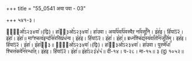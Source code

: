 +++
title = "55_0541 अया पवा - 03"

+++
५४१-३।

हा꣢᳐ओ꣣ऽ२३४वा꣥।(द्विः)। हा꣢ऽ᳐३ओ꣡ऽ२३४वा꣥। हा꣢उवा। अया꣡꣯प꣢वा꣡꣯प꣢वस्वैऱ ना꣡꣯वसू꣢꣯नि। इ꣡ह꣢इ। हि꣡याऽ᳒२᳒। इ꣡हा꣢। इ꣡हा꣢॥ माꣳ꣯श्चत्व꣡इन्दो꣢꣯स꣡रसि꣢प्र꣡ध꣢न्व। इ꣡ह꣢इ। हि꣡याऽ᳒२᳒। इ꣡हा꣢। इ꣡हा꣢॥ ब्रध्न꣡श्चि꣢द्य꣡स्य꣢वा꣡꣯तो꣢꣯न꣡जू꣢꣯ति꣡म्। इह꣢इ। हि꣡याऽ᳒२᳒। इ꣡हा꣢। इ꣡हा꣢ऽ᳐३॥ हा꣢᳐ओ꣣ऽ२३४वा꣥।(द्विः)। हा꣢ऽ᳐३ओ꣡ऽ२३४वा꣥। हा꣢उवा। पुरुमे꣡꣯धा꣢꣯ श्चित्त꣡कवे꣢꣯न꣡रन्धा꣢꣯त्। इ꣡ह꣢इ। हि꣡याऽ᳒२᳒। इ꣡हा꣢॥ इ꣡हा꣣ऽ२३꣡४꣡५꣡॥ दी-१४। प-२८। मा-१५॥ ३ (दु) १०५२॥